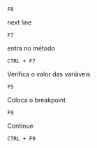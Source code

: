 ```
F8
```
next line
```
F7
```
entra no método
```
CTRL + F7
```
Verifica o valor das variáveis

```
F5
```
Coloca o breakpoint
```
F9
```
Continue
```
CTRL + F9
```

